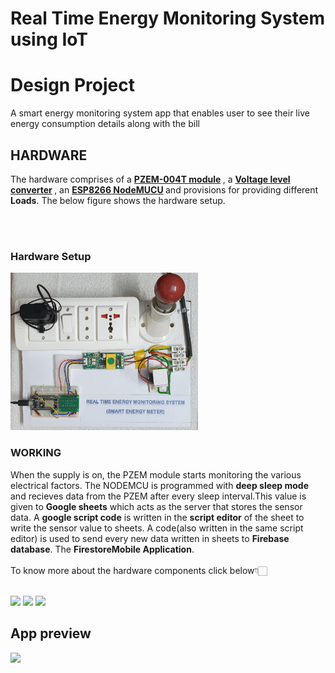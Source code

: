 # Real Time Energy Monitoring System using IoT

<h1>Design Project</h1>

A smart energy monitoring system app that enables user to see their live energy consumption details along with the bill <br>
<h2>HARDWARE</h2>

The hardware comprises of a
<b>
  <a href="https://www.amazon.in/xcluma-PZEM-004T-80-260V-voltage-communication/dp/B0823P417C" target="_blank">PZEM-004T module</a>
</b>, a 
<b>
  <a href="https://www.amazon.in/Robo-India-LLC-1-Converter-Bi-Directional/dp/B018FNN898/ref=sr_1_13?dchild=1&keywords=level+shifter+3.3v+to+5v&qid=1604864039&sr=8-13" target="_blank">Voltage level converter</a>
</b>, an 
<b>
  <a href="https://www.amazon.in/Generic-Nodemcu-Esp8266-Internet-Development/dp/B07262H53W/ref=sr_1_1?dchild=1&keywords=nodemcu&qid=1604864220&sr=8-1" target="_blank">ESP8266 NodeMUCU</a>
</b> 
and provisions for providing different <b>Loads</b>. The below figure shows the hardware setup.

<br>
<br>

### Hardware Setup

<img src = "pics/hardware.jpeg" width = "300px" height="auto">


<h3>WORKING</h3>
When the supply is on, the PZEM module starts monitoring the various electrical factors. The NODEMCU is programmed with <b>deep sleep mode</b> and recieves data from the PZEM after every sleep interval.This value is given to <b>Google sheets</b> which acts as the server that stores the sensor data. A <b>google script code</b> is written in the <b>script editor</b> of the sheet to write the sensor value to sheets. A code(also written in the same script editor) is used to send every new data written in sheets to <b>Firebase database</b>. The <b>Firestore</b? database of firebase is used to store the values, which is used as the backend of the <b>Mobile Application</b>.
<br>
<br>
To know more about the hardware components click below👇🏻
<br><br>

[<img src ="https://img.shields.io/badge/Voltage Level Converter-%23.svg?&style=for-the-badge&logo=&logoColor=white%22">](https://learn.sparkfun.com/tutorials/bi-directional-logic-level-converter-hookup-guide/all) [<img src="https://img.shields.io/badge/NodeMCU-%231DA1F2.svg?&style=for-the-badge&logo=&logoColor=white" />](https://randomnerdtutorials.com/projects-esp8266/)  [<img src="https://img.shields.io/badge/PZEM-%230077B5.svg?&style=for-the-badge&logo=&logoColor=white" />](https://www.nn-digital.com/en/blog/2019/08/07/get-to-know-pzem-004t-electronic-modules-for-electrical-measurement-tools/)



## App preview


<img src="pics/">

